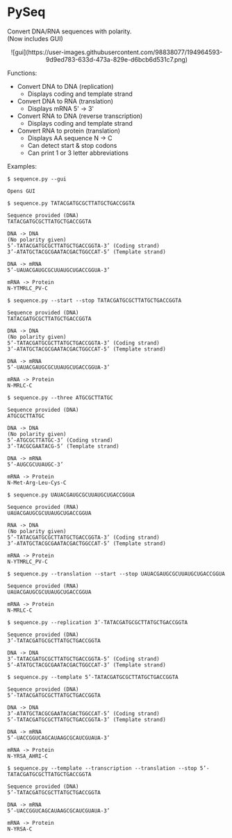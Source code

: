# PySeq
Convert DNA/RNA sequences with polarity.    
(Now includes GUI)

<div align="center">![gui](https://user-images.githubusercontent.com/98838077/194964593-9d9ed783-633d-473a-829e-d6bcb6d531c7.png)</div>  

Functions:
- Convert DNA to DNA (replication)
  - Displays coding and template strand
- Convert DNA to RNA (translation)
  - Displays mRNA 5' -> 3'
- Convert RNA to DNA (reverse transcription)
  - Displays coding and template strand
- Convert RNA to protein (translation)
  - Displays AA sequence N -> C
  - Can detect start & stop codons
  - Can print 1 or 3 letter abbreviations

Examples:

`$ sequence.py --gui`
  
```
Opens GUI
```

`$ sequence.py TATACGATGCGCTTATGCTGACCGGTA`

```
Sequence provided (DNA)
TATACGATGCGCTTATGCTGACCGGTA

DNA -> DNA
(No polarity given)
5’-TATACGATGCGCTTATGCTGACCGGTA-3’ (Coding strand)
3’-ATATGCTACGCGAATACGACTGGCCAT-5’ (Template strand)

DNA -> mRNA
5’-UAUACGAUGCGCUUAUGCUGACCGGUA-3’

mRNA -> Protein
N-YTMRLC_PV-C
```

`$ sequence.py --start --stop TATACGATGCGCTTATGCTGACCGGTA`

```
Sequence provided (DNA)
TATACGATGCGCTTATGCTGACCGGTA

DNA -> DNA
(No polarity given)
5’-TATACGATGCGCTTATGCTGACCGGTA-3’ (Coding strand)
3’-ATATGCTACGCGAATACGACTGGCCAT-5’ (Template strand)

DNA -> mRNA
5’-UAUACGAUGCGCUUAUGCUGACCGGUA-3’

mRNA -> Protein
N-MRLC-C
```

`$ sequence.py --three ATGCGCTTATGC`

```
Sequence provided (DNA)
ATGCGCTTATGC

DNA -> DNA
(No polarity given)
5’-ATGCGCTTATGC-3’ (Coding strand)
3’-TACGCGAATACG-5’ (Template strand)

DNA -> mRNA
5’-AUGCGCUUAUGC-3’

mRNA -> Protein
N-Met-Arg-Leu-Cys-C
```

`$ sequence.py UAUACGAUGCGCUUAUGCUGACCGGUA`

```
Sequence provided (RNA)
UAUACGAUGCGCUUAUGCUGACCGGUA

RNA -> DNA
(No polarity given)
5’-TATACGATGCGCTTATGCTGACCGGTA-3’ (Coding strand)
3’-ATATGCTACGCGAATACGACTGGCCAT-5’ (Template strand)

mRNA -> Protein
N-YTMRLC_PV-C
```

`$ sequence.py --translation --start --stop UAUACGAUGCGCUUAUGCUGACCGGUA`

```
Sequence provided (RNA)
UAUACGAUGCGCUUAUGCUGACCGGUA

mRNA -> Protein
N-MRLC-C
```

`$ sequence.py --replication 3’-TATACGATGCGCTTATGCTGACCGGTA`

```
Sequence provided (DNA)
3’-TATACGATGCGCTTATGCTGACCGGTA

DNA -> DNA
3’-TATACGATGCGCTTATGCTGACCGGTA-5’ (Coding strand)
5’-ATATGCTACGCGAATACGACTGGCCAT-3’ (Template strand)
```

`$ sequence.py --template 5’-TATACGATGCGCTTATGCTGACCGGTA`

```
Sequence provided (DNA)
5’-TATACGATGCGCTTATGCTGACCGGTA

DNA -> DNA
3’-ATATGCTACGCGAATACGACTGGCCAT-5’ (Coding strand)
5’-TATACGATGCGCTTATGCTGACCGGTA-3’ (Template strand)

DNA -> mRNA
5’-UACCGGUCAGCAUAAGCGCAUCGUAUA-3’

mRNA -> Protein
N-YRSA_AHRI-C
```

`$ sequence.py --template --transcription --translation --stop 5’-TATACGATGCGCTTATGCTGACCGGTA`

```
Sequence provided (DNA)
5’-TATACGATGCGCTTATGCTGACCGGTA

DNA -> mRNA
5’-UACCGGUCAGCAUAAGCGCAUCGUAUA-3’

mRNA -> Protein
N-YRSA-C
```
